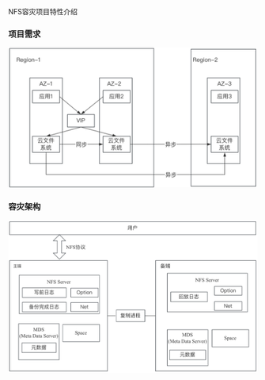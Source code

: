 NFS容灾项目特性介绍

### 项目需求

![image-20230831103850998](pic/image-20230831103850998.png)







### 容灾架构

![image-20230831104324078](pic/image-20230831104324078.png)



